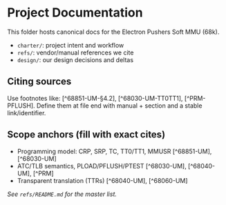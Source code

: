 # Project Documentation

This folder hosts canonical docs for the Electron Pushers Soft MMU (68k).

- `charter/`: project intent and workflow
- `refs/`: vendor/manual references we cite
- `design/`: our design decisions and deltas

## Citing sources
Use footnotes like: [^68851-UM-§4.2], [^68030-UM-TT0TT1], [^PRM-PFLUSH].
Define them at file end with manual + section and a stable link/identifier.

## Scope anchors (fill with exact cites)
- Programming model: CRP, SRP, TC, TT0/TT1, MMUSR [^68851-UM], [^68030-UM]
- ATC/TLB semantics, PLOAD/PFLUSH/PTEST [^68030-UM], [^68040-UM], [^PRM]
- Transparent translation (TTRs) [^68040-UM], [^68060-UM]

*See `refs/README.md` for the master list.*
